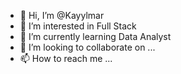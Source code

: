 - 👋 Hi, I’m @Kayylmar
- 👀 I’m interested in Full Stack
- 🌱 I’m currently learning Data Analyst
- 💞️ I’m looking to collaborate on ...
- 📫 How to reach me ...

<!---
Kayylmar/Kayylmar is a ✨ special ✨ repository because its `README.md` (this file) appears on your GitHub profile.
You can click the Preview link to take a look at your changes.
--->
